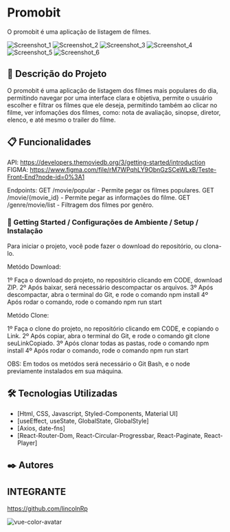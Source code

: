 # Promobit

O promobit é uma aplicação de listagem de filmes.

![Screenshot_1](https://user-images.githubusercontent.com/93271677/197422399-56433972-9abe-42e0-aeb9-5ebca4a292ab.png)
![Screenshot_2](https://user-images.githubusercontent.com/93271677/197422400-35acc732-3ccd-407a-bc2d-9f44643eafa6.png)
![Screenshot_3](https://user-images.githubusercontent.com/93271677/197422401-15ed2583-46f1-4d3a-89ce-f1a4fb12e7d5.png)
![Screenshot_4](https://user-images.githubusercontent.com/93271677/197422402-4fbeb15a-ec9c-4d61-9732-b541c0dd6013.png)
![Screenshot_5](https://user-images.githubusercontent.com/93271677/197422404-2c3a9503-faa7-4264-bbcc-6bf0f7294773.png)
![Screenshot_6](https://user-images.githubusercontent.com/93271677/197422405-ee333688-fda1-4a23-b291-be4017e1ed22.png)

## 🚀 Descrição do Projeto

O promobit é uma aplicação de listagem dos filmes mais populares do dia, permitindo navegar por uma interface
clara e objetiva, permite o usuário escolher e filtrar os filmes que ele deseja, permitindo também ao clicar 
no filme, ver infomações dos filmes, como: nota de avaliação, sinopse, diretor, elenco, e até mesmo o trailer
do filme.

## 📋 Funcionalidades

API: https://developers.themoviedb.org/3/getting-started/introduction
FIGMA: https://www.figma.com/file/rM7WPqhLY9ObnGzSCeWLxB/Teste-Front-End?node-id=0%3A1

Endpoints:  GET /movie/popular - Permite pegar os filmes populares.
            GET /movie/{movie_id} - Permite pegar as informações do filme.
            GET /genre/movie/list - Filtragem dos filmes por genêro.

### 🔧 Getting Started / Configurações de Ambiente / Setup / Instalação

Para iniciar o projeto, você pode fazer o download do repositório, ou clona-lo.

Metódo Download:

1º Faça o download do projeto, no repositório clicando em CODE, download ZIP.
2º Após baixar, será necessário descompactar os arquivos.
3º Após descompactar, abra o terminal do Git, e rode o comando npm install
4º Após rodar o comando, rode o comando npm run start

Metódo Clone:

1º Faça o clone do projeto, no repositório clicando em CODE, e copiando o Link.
2º Após copiar, abra o terminal do Git, e rode o comando git clone seuLinkCopiado.
3º Após clonar todas as pastas, rode o comando npm install
4º Após rodar o comando, rode o comando npm run start

OBS: Em todos os metódos será necessário o Git Bash, e o node previamente instalados em sua máquina.

## 🛠️ Tecnologias Utilizadas

* [Html, CSS, Javascript, Styled-Components, Material UI]
* [useEffect, useState, GlobalState, GlobalStyle] 
* [Axios, date-fns]
* [React-Router-Dom, React-Circular-Progressbar, React-Paginate, React-Player]

## ✒️ Autores

## INTEGRANTE
https://github.com/lincolnRp

![vue-color-avatar](https://user-images.githubusercontent.com/93271677/195719553-fa3bdb3c-7fb0-41bb-b6f2-9ca6ef6b26de.png)
